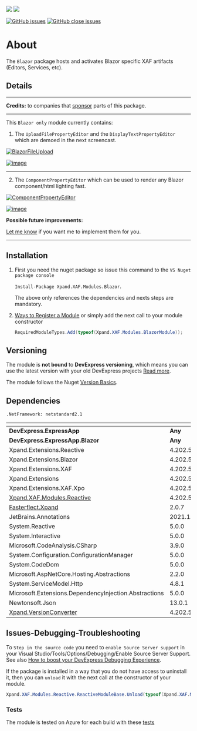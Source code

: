 ![](https://xpandshields.azurewebsites.net/nuget/v/Xpand.XAF.Modules.Blazor.svg?&style=flat) ![](https://xpandshields.azurewebsites.net/nuget/dt/Xpand.XAF.Modules.Blazor.svg?&style=flat)

[![GitHub issues](https://xpandshields.azurewebsites.net/github/issues/eXpandFramework/expand/Blazor.svg)](https://github.com/eXpandFramework/eXpand/issues?utf8=%E2%9C%93&q=is%3Aissue+is%3Aopen+sort%3Aupdated-desc+label%3AReactive.XAF+label%3ABlazor) [![GitHub close issues](https://xpandshields.azurewebsites.net/github/issues-closed/eXpandFramework/eXpand/Blazor.svg)](https://github.com/eXpandFramework/eXpand/issues?utf8=%E2%9C%93&q=is%3Aissue+is%3Aclosed+sort%3Aupdated-desc+label%3AReactive.XAF+label%3ABlazor)
# About 

The `Blazor` package hosts and activates Blazor specific XAF artifacts (Editors, Services, etc).

## Details

---

**Credits:** to companies that [sponsor](https://github.com/sponsors/apobekiaris) parts of this package.

---

This `Blazor only` module currently contains: 

1. The `UploadFilePropertyEditor` and the `DisplayTextPropertyEditor` which are demoed in the next screencast.

<twitter tags="#Blazor">

[![BlazorFileUpload](https://user-images.githubusercontent.com/159464/102690443-2274fe00-420e-11eb-88e9-0d5014a7280c.gif)
](https://youtu.be/SroXOxf_m74)

</twitter>

[![image](https://user-images.githubusercontent.com/159464/87556331-2fba1980-c6bf-11ea-8a10-e525dda86364.png)](https://youtu.be/SroXOxf_m74)

---

2. The `ComponentPropertyEditor` which can be used to render any Blazor component/html lighting fast. 

<twitter tags="#WinForms #WebForms">

[![ComponentPropertyEditor](https://user-images.githubusercontent.com/131656/109025740-aee8e480-76c7-11eb-8b05-5dc4675fb924.gif)
](2)

</twitter>


[![image](https://user-images.githubusercontent.com/159464/87556331-2fba1980-c6bf-11ea-8a10-e525dda86364.png)](https://youtu.be/VyP53DkIgTc)


**Possible future improvements:**

[Let me know](https://github.com/sponsors/apobekiaris) if you want me to implement them for you.

---


## Installation 
1. First you need the nuget package so issue this command to the `VS Nuget package console` 

   `Install-Package Xpand.XAF.Modules.Blazor`.

    The above only references the dependencies and nexts steps are mandatory.

2. [Ways to Register a Module](https://documentation.devexpress.com/eXpressAppFramework/118047/Concepts/Application-Solution-Components/Ways-to-Register-a-Module)
or simply add the next call to your module constructor
    ```cs
    RequiredModuleTypes.Add(typeof(Xpand.XAF.Modules.BlazorModule));
    ```
## Versioning
The module is **not bound** to **DevExpress versioning**, which means you can use the latest version with your old DevExpress projects [Read more](https://github.com/eXpandFramework/XAF/tree/master/tools/Xpand.VersionConverter).

The module follows the Nuget [Version Basics](https://docs.microsoft.com/en-us/nuget/reference/package-versioning#version-basics).
## Dependencies
`.NetFramework: netstandard2.1`

|<!-- -->|<!-- -->
|----|----
|**DevExpress.ExpressApp**|**Any**
 |**DevExpress.ExpressApp.Blazor**|**Any**
|Xpand.Extensions.Reactive|4.202.55
 |Xpand.Extensions.Blazor|4.202.55
 |Xpand.Extensions.XAF|4.202.55
 |Xpand.Extensions|4.202.55
 |Xpand.Extensions.XAF.Xpo|4.202.55
 |[Xpand.XAF.Modules.Reactive](https://github.com/eXpandFramework/Reactive.XAF/tree/master/src/Modules/Xpand.XAF.Modules.Reactive)|4.202.55
 |[Fasterflect.Xpand](https://github.com/eXpandFramework/Fasterflect)|2.0.7
 |JetBrains.Annotations|2021.1.0
 |System.Reactive|5.0.0
 |System.Interactive|5.0.0
 |Microsoft.CodeAnalysis.CSharp|3.9.0
 |System.Configuration.ConfigurationManager|5.0.0
 |System.CodeDom|5.0.0
 |Microsoft.AspNetCore.Hosting.Abstractions|2.2.0
 |System.ServiceModel.Http|4.8.1
 |Microsoft.Extensions.DependencyInjection.Abstractions|5.0.0
 |Newtonsoft.Json|13.0.1
 |[Xpand.VersionConverter](https://github.com/eXpandFramework/Reactive.XAF/tree/master/tools/Xpand.VersionConverter)|4.202.55

## Issues-Debugging-Troubleshooting

To `Step in the source code` you need to `enable Source Server support` in your Visual Studio/Tools/Options/Debugging/Enable Source Server Support. See also [How to boost your DevExpress Debugging Experience](https://github.com/eXpandFramework/DevExpress.XAF/wiki/How-to-boost-your-DevExpress-Debugging-Experience#1-index-the-symbols-to-your-custom-devexpresss-installation-location).

If the package is installed in a way that you do not have access to uninstall it, then you can `unload` it with the next call at the constructor of your module.
```cs
Xpand.XAF.Modules.Reactive.ReactiveModuleBase.Unload(typeof(Xpand.XAF.Modules.Blazor.BlazorModule))
```



### Tests

The module is tested on Azure for each build with these [tests](https://github.com/eXpandFramework/Packages/tree/master/src/Tests/Blazor)


